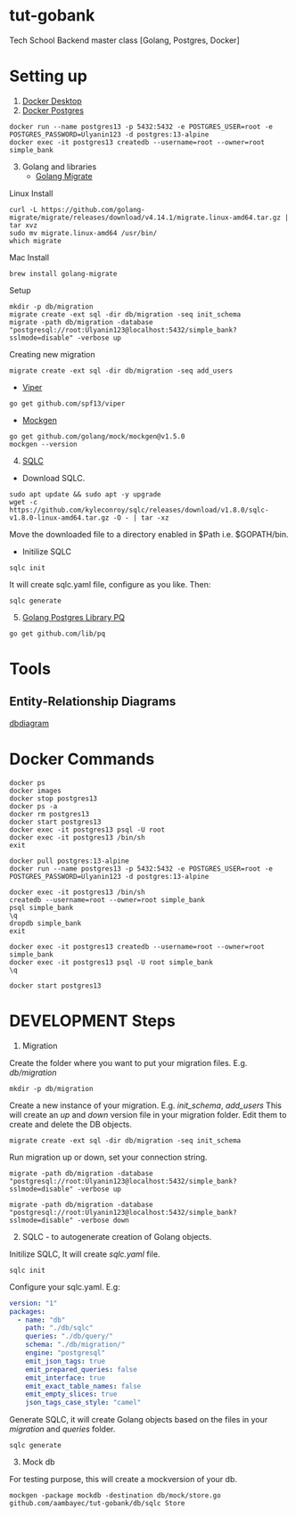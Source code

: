 # tut-gobank

Tech School Backend master class [Golang, Postgres, Docker]

# Setting up

1. [Docker Desktop](https://www.docker.com/products/docker-desktop)
2. [Docker Postgres](https://hub.docker.com/_/postgres/)

```shell
docker run --name postgres13 -p 5432:5432 -e POSTGRES_USER=root -e POSTGRES_PASSWORD=Ulyanin123 -d postgres:13-alpine
docker exec -it postgres13 createdb --username=root --owner=root simple_bank
```

3. Golang and libraries
   - [Golang Migrate](https://github.com/golang-migrate)

Linux Install

```
curl -L https://github.com/golang-migrate/migrate/releases/download/v4.14.1/migrate.linux-amd64.tar.gz | tar xvz
sudo mv migrate.linux-amd64 /usr/bin/
which migrate
```

Mac Install

```
brew install golang-migrate
```

Setup

```shell
mkdir -p db/migration
migrate create -ext sql -dir db/migration -seq init_schema
migrate -path db/migration -database "postgresql://root:Ulyanin123@localhost:5432/simple_bank?sslmode=disable" -verbose up
```

Creating new migration

```
migrate create -ext sql -dir db/migration -seq add_users
```

- [Viper](https://github.com/spf13/viper)

```
go get github.com/spf13/viper
```

- [Mockgen](https://github.com/golang/mock)

```
go get github.com/golang/mock/mockgen@v1.5.0
mockgen --version
```

4. [SQLC](https://sqlc.dev/)

- Download SQLC.

```shell
sudo apt update && sudo apt -y upgrade
wget -c https://github.com/kyleconroy/sqlc/releases/download/v1.8.0/sqlc-v1.8.0-linux-amd64.tar.gz -O - | tar -xz
```

Move the downloaded file to a directory enabled in \$Path i.e. $GOPATH/bin.

- Initilize SQLC

```
sqlc init
```

It will create sqlc.yaml file, configure as you like. Then:

```
sqlc generate
```

5. [Golang Postgres Library PQ](https://github.com/lib/pq)

```
go get github.com/lib/pq
```

# Tools

## Entity-Relationship Diagrams

[dbdiagram](https://dbdiagram.io/home)

# Docker Commands

```shell
docker ps
docker images
docker stop postgres13
docker ps -a
docker rm postgres13
docker start postgres13
docker exec -it postgres13 psql -U root
docker exec -it postgres13 /bin/sh
exit
```

```shell
docker pull postgres:13-alpine
docker run --name postgres13 -p 5432:5432 -e POSTGRES_USER=root -e POSTGRES_PASSWORD=Ulyanin123 -d postgres:13-alpine

docker exec -it postgres13 /bin/sh
createdb --username=root --owner=root simple_bank
psql simple_bank
\q
dropdb simple_bank
exit

docker exec -it postgres13 createdb --username=root --owner=root simple_bank
docker exec -it postgres13 psql -U root simple_bank
\q
```

```
docker start postgres13
```

# DEVELOPMENT Steps

1. Migration

Create the folder where you want to put your migration files. E.g. _db/migration_

```shell
mkdir -p db/migration
```

Create a new instance of your migration. E.g. _init_schema_, _add_users_
This will create an _up_ and _down_ version file in your migration folder.
Edit them to create and delete the DB objects.

```shell
migrate create -ext sql -dir db/migration -seq init_schema
```

Run migration up or down, set your connection string.

```shell
migrate -path db/migration -database "postgresql://root:Ulyanin123@localhost:5432/simple_bank?sslmode=disable" -verbose up

migrate -path db/migration -database "postgresql://root:Ulyanin123@localhost:5432/simple_bank?sslmode=disable" -verbose down
```

2. SQLC - to autogenerate creation of Golang objects.

Initilize SQLC, It will create _sqlc.yaml_ file.

```
sqlc init
```

Configure your sqlc.yaml. E.g:

```yaml
version: "1"
packages:
  - name: "db"
    path: "./db/sqlc"
    queries: "./db/query/"
    schema: "./db/migration/"
    engine: "postgresql"
    emit_json_tags: true
    emit_prepared_queries: false
    emit_interface: true
    emit_exact_table_names: false
    emit_empty_slices: true
    json_tags_case_style: "camel"
```

Generate SQLC, it will create Golang objects based on the files in your _migration_ and _queries_ folder.

```
sqlc generate
```

3. Mock db

For testing purpose, this will create a mockversion of your db.

```
mockgen -package mockdb -destination db/mock/store.go github.com/aambayec/tut-gobank/db/sqlc Store
```
